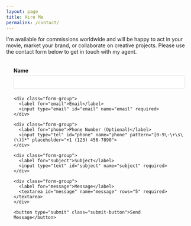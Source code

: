 ```yaml
---
layout: page
title: Hire Me
permalink: /contact/
---
```


<!-- # Hire Me for Your New Creative Project! -->

I'm available for commissions worldwide and will be happy to act in your movie, market your brand, or collaborate on creative projects. Please use the contact form below to get in touch with my agent.

<div class="contact-form">
  <form action="mailto:babyxoxosophia@gmail.com" method="POST" enctype="text/plain">
    <div class="form-group">
      <label for="name">Name</label>
      <input type="text" id="name" name="name" required>
    </div>
    
    <div class="form-group">
      <label for="email">Email</label>
      <input type="email" id="email" name="email" required>
    </div>

    <div class="form-group">
      <label for="phone">Phone Number (Optional)</label>
      <input type="tel" id="phone" name="phone" pattern="[0-9\-\+\s\(\)]*" placeholder="+1 (123) 456-7890">
    </div>
    
    <div class="form-group">
      <label for="subject">Subject</label>
      <input type="text" id="subject" name="subject" required>
    </div>
    
    <div class="form-group">
      <label for="message">Message</label>
      <textarea id="message" name="message" rows="5" required></textarea>
    </div>
    
    <button type="submit" class="submit-button">Send Message</button>
  </form>
</div>

<style>
.contact-form {
  max-width: 600px;
  margin: 0 auto;
  padding: 20px;
}

.form-group {
  margin-bottom: 20px;
}

label {
  display: block;
  margin-bottom: 5px;
  font-weight: bold;
}

input, textarea {
  width: 100%;
  padding: 8px;
  border: 1px solid #ddd;
  border-radius: 4px;
  font-size: 16px;
}

textarea {
  resize: vertical;
}

.submit-button {
  background-color: #333;
  color: white;
  padding: 10px 20px;
  border: none;
  border-radius: 4px;
  cursor: pointer;
  font-size: 16px;
  transition: background-color 0.3s;
}

.submit-button:hover {
  background-color: #555;
}
</style> 